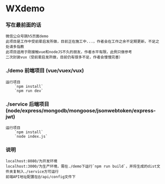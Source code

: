 # WXdemo
### 写在最前面的话
    微信公众号跳h5页面demo
    此项目是工作中受前辈启发所做，目前正在施工中...，作者会在工作之余不定期更新，不足之处请多指教
    此项目适用于刚接触vue和nodeJS不久的朋友，作者水平有限，此例只做参考
    二次封装vux（受前辈启发所做，目前仍有很多不足，作者会慢慢完善）
### ./demo 前端项目 (vue/vuex/vux)  
    运行项目  
        `npm install`  
        `npm run dev`
### ./service 后端项目 (node/express/mongodb/mongoose/jsonwebtoken/express-jwt)  
    运行项目  
        `npm install`
        `node index.js`  
### 说明
    localhost:8080/为开发环境
    localhost:3000/为生产环境，需在./demo下运行`npm run build`，并将生成的dist文件夹复制入./service方可运行
    前端API地址配置在@/api/config文件下
